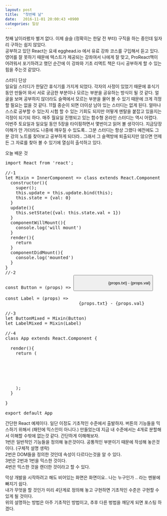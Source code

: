 ```yaml
---
layout: post
title:  "첫번째 날"
date:   2016-11-01 20:00:43 +0900
categories: 일상
---
```

첫째 날이라봤자 별겨 없다. 이제 슬슬 (정확히는 한달 전 부터) 구직을 하는 중인데 일자리 구하는 쉽지 않았다.  
공부하고 있던 React는 요새 egghead.io 에서 유료 강좌 코스를 구입해서 듣고 있다. 영어를 잘 못하기 때문에 텍스트가 제공되는 강좌여서 나에게 잘 맞고, ProReact책이 어려워서 포기하려고 했던 순간에 이 강좌와 기초 리액트 책은 다시 공부하게 할 수 있는 힘을 주는것 같았다.  

스터디 단상  
일요일 스터디가 한달간 휴식기를 가지게 되었다. 각자의 사정이 있었기 때문에 휴식기 동안 만들어 와서 서로 궁금한 부분이나 모르는 부분을 공유하는 방식이 될 것 같다. 얼굴을 보며 공부하지 않더라도 슬랙에서 모르는 부분을 물어 볼 수 있기 때문에 크게 걱정할 필요는 없을 것 같다. 11월 중순이 되면 더이상 남아 있는 스터디는 없게 된다. 얼마나 스스로 공부할 수 있는지 시험 할 수 있는 기회도 되지만 어떻게 멘탈을 붙잡고 있을지는 걱정이 되기되 하다. 매주 월요일 진행되고 있는 함수형 온라인 스터디는 역시 어렵다. 이번주 토요일과 일요일 동안 5장을 타이핑하면서 몇번이고 읽어 볼 생각이다. 지금당장 이해가 안 가더라도 나중에 깨우칠 수 있도록.. 그분 스터디는 항상 그랬다 예전에도 그분 강의 노트를 찾아보고 공부하게 되더라.. 그래서 그 슬랙방에 퇴출되지만 않으면 언제든 그 자료를 찾아 볼 수 있기에 열심히 출석하고 있다.  

오늘 배운 것  
<pre>
import React from 'react';

//-1
let Mixin = InnerComponent => class extends React.Component {
  constructor(){
    super();
    this.update = this.update.bind(this);
    this.state = {val: 0}
  }
  update(){
    this.setState({val: this.state.val + 1})
  }
  componentWillMount(){
    console.log('will mount')
  }
  render(){
    return <InnerComponent
      update={this.update}
      {...this.state}
      {...this.props} />
  }
  componentDidMount(){
    console.log('mounted')
  }
}
//-2
const Button = (props) => <button
                            onClick={props.update}>
                            {props.txt} - {props.val}
                          </button>

const Label = (props) => <label
                            onMouseMove={props.update}>
                            {props.txt} - {props.val}
                          </label>
//-3
let ButtonMixed = Mixin(Button)
let LabelMixed = Mixin(Label)

//-4
class App extends React.Component {

  render(){
    return (
      <div>
        <ButtonMixed txt="Button" />
        <LabelMixed txt="Label" />
      </div>
    );
  }

}

export default App
</pre>
간단한 React 예제이다. 일단 이정도 기초적인 수준에서 출발하자. 버튼의 기능들을 믹스하기 위해서 (패턴에 믹스인이 아니다.) 만들었는데 지금 내 수준에서는 4개로 분할해서 이해할 수밖에 없는것 같다. 간단하게 이해해보자.  
1번은 일반적인 기능들을 정의해 놓은것이다. 공통적인 부분이기 때문에 작성해 놓은것이다. (구체적 설명 생락)  
2번은 DOM들을 정의한 것인데 속성이 다르다는것을 알 수 있다.    
3번은 2번과 1번을 믹스한 것이다.  
4번은 믹스한 것을 랜더한 것이라고 할 수 있다.  

막상 개발을 시작하려고 해도 비어있는 화면은 화면이요.. 나는 누구인가 .. 라는 멘붕에 빠지기 쉽다.  
내가 무엇을 할 것인가 미리 4단계로 정의해 놓고 구현하면 기초적인 수준은 구현할 수 있게 될 것이다.  
위의 설명하는 방법은 아주 기초적인 방법이고, 추후 다른 벙법을 깨닫게 되면 포스팅 하겠다.  
